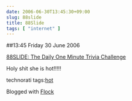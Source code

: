 ```yaml
---
date: 2006-06-30T13:45:30+09:00
slug: 88slide
title: 88Slide
tags: [ "internet" ]
---
```


##13:45 Friday 30 June 2006

[88SLIDE: The Daily One Minute Trivia Challenge](https://88slide.com/)  

  

Holy shit she is hot!!!!!  



technorati tags:[hot](https://technorati.com/tag/hot)

Blogged with [Flock](https://www.flock.com)
